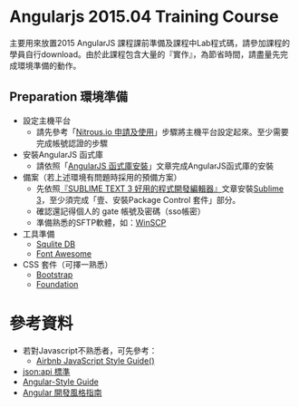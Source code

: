 # Angularjs 2015.04 Training Course
主要用來放置2015 AngularJS 課程課前準備及課程中Lab程式碼，請參加課程的學員自行download。由於此課程包含大量的『實作』，為節省時間，請盡量先完成環境準備的動作。

## Preparation 環境準備
* 設定主機平台
  - 請先參考「<a href="http://justjii-justdrink.rhcloud.com/?p=66" target=_blank>Nitrous.io 申請及使用</a>」步驟將主機平台設定起來。至少需要完成帳號認證的步驟
* 安裝AngularJS 函式庫
  - 請依照「<a href="http://justjii-justdrink.rhcloud.com/archives/82" target=_blank>AngularJS 函式庫安裝</a>」文章完成AngularJS函式庫的安裝
* 備案（若上述環境有問題時採用的預備方案）
  - 先依照<a href="https://justjii.wordpress.com/2014/01/13/sublime-text-3-%E5%A5%BD%E7%94%A8%E7%9A%84%E7%A8%8B%E5%BC%8F%E9%96%8B%E7%99%BC%E7%B7%A8%E8%BC%AF%E5%99%A8/" target=_blank>『SUBLIME TEXT 3 好用的程式開發編輯器』</a>文章安裝<a href="http://www.sublimetext.com/3" target=_blank>Sublime 3</a>，至少須完成「壹、安裝Package Control 套件」部分。
  - 確認還記得個人的 gate 帳號及密碼（sso帳密）
  - 準備熟悉的SFTP軟體，如：<a href="http://winscp.net/eng/download.php" target=_blank>WinSCP</a>
* 工具準備
  - <a href="http://www.sqlite.org/download.html" target=_blank>Squlite DB</a>
  - <a href="http://fortawesome.github.io/Font-Awesome/" target=_blank>Font Awesome</a>
* CSS 套件（可擇一熟悉）
  - <a href="http://getbootstrap.com/" target=_blank>Bootstrap</a>
  - <a href="http://foundation.zurb.com/" target=_blank>Foundation</a>

# 參考資料
* 若對Javascript不熟悉者，可先參考：
  - <a href="https://github.com/airbnb/javascript/blob/master/README.md?utm_source=javascriptweekly&utm_medium=email" target=_blank>Airbnb JavaScript Style Guide() </a>
* <a href="http://jsonapi.org/" target=_blank>json:api 標準</a>
* <a href="http://github.com/johnpapa/angular-styleguide/" target=_blank>Angular-Style Guide</a>
* <a href="http://www.johnpapa.net/angular-style-guide/" target=_blank>Angular 開發風格指南</a>
